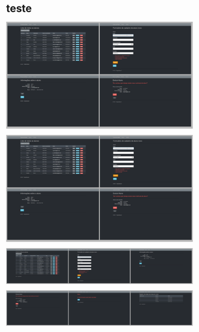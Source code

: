 # teste
![](Cscreenshots.png)

![](Bscreenshots.png)

![](screenshots1.png)

![](screenshots2.png)

